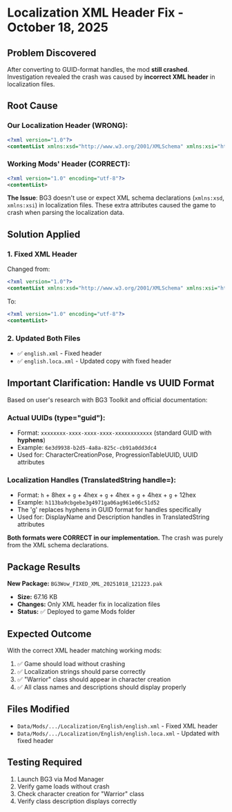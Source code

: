 # Localization XML Header Fix - October 18, 2025

## Problem Discovered

After converting to GUID-format handles, the mod **still crashed**. Investigation revealed the crash was caused by **incorrect XML header** in localization files.

## Root Cause

### Our Localization Header (WRONG):
```xml
<?xml version="1.0"?>
<contentList xmlns:xsd="http://www.w3.org/2001/XMLSchema" xmlns:xsi="http://www.w3.org/2001/XMLSchema-instance">
```

### Working Mods' Header (CORRECT):
```xml
<?xml version="1.0" encoding="utf-8"?>
<contentList>
```

**The Issue**: BG3 doesn't use or expect XML schema declarations (`xmlns:xsd`, `xmlns:xsi`) in localization files. These extra attributes caused the game to crash when parsing the localization data.

## Solution Applied

### 1. Fixed XML Header
Changed from:
```xml
<?xml version="1.0"?>
<contentList xmlns:xsd="http://www.w3.org/2001/XMLSchema" xmlns:xsi="http://www.w3.org/2001/XMLSchema-instance">
```

To:
```xml
<?xml version="1.0" encoding="utf-8"?>
<contentList>
```

### 2. Updated Both Files
- ✅ `english.xml` - Fixed header
- ✅ `english.loca.xml` - Updated copy with fixed header

## Important Clarification: Handle vs UUID Format

Based on user's research with BG3 Toolkit and official documentation:

### **Actual UUIDs** (type="guid"):
- Format: `xxxxxxxx-xxxx-xxxx-xxxx-xxxxxxxxxxxx` (standard GUID with **hyphens**)
- Example: `6e3d9938-b2d5-4a8a-825c-cb91a0dd3dc4`
- Used for: CharacterCreationPose, ProgressionTableUUID, UUID attributes

### **Localization Handles** (TranslatedString handle=):
- Format: `h` + 8hex + `g` + 4hex + `g` + 4hex + `g` + 4hex + `g` + 12hex
- Example: `h113ba9cbgebe3g4971ga06ag961e06c51d52`
- The 'g' replaces hyphens in GUID format for handles specifically
- Used for: DisplayName and Description handles in TranslatedString attributes

**Both formats were CORRECT in our implementation.** The crash was purely from the XML schema declarations.

## Package Results

**New Package:** `BG3Wow_FIXED_XML_20251018_121223.pak`
- **Size:** 67.16 KB
- **Changes:** Only XML header fix in localization files
- **Status:** ✅ Deployed to game Mods folder

## Expected Outcome

With the correct XML header matching working mods:
1. ✅ Game should load without crashing
2. ✅ Localization strings should parse correctly
3. ✅ "Warrior" class should appear in character creation
4. ✅ All class names and descriptions should display properly

## Files Modified

- `Data/Mods/.../Localization/English/english.xml` - Fixed XML header
- `Data/Mods/.../Localization/English/english.loca.xml` - Updated with fixed header

## Testing Required

1. Launch BG3 via Mod Manager
2. Verify game loads without crash
3. Check character creation for "Warrior" class
4. Verify class description displays correctly
